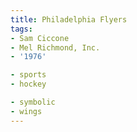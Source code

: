 ```yaml
---
title: Philadelphia Flyers
tags:
- Sam Ciccone
- Mel Richmond, Inc.
- '1976'

- sports
- hockey

- symbolic
- wings
---
```


